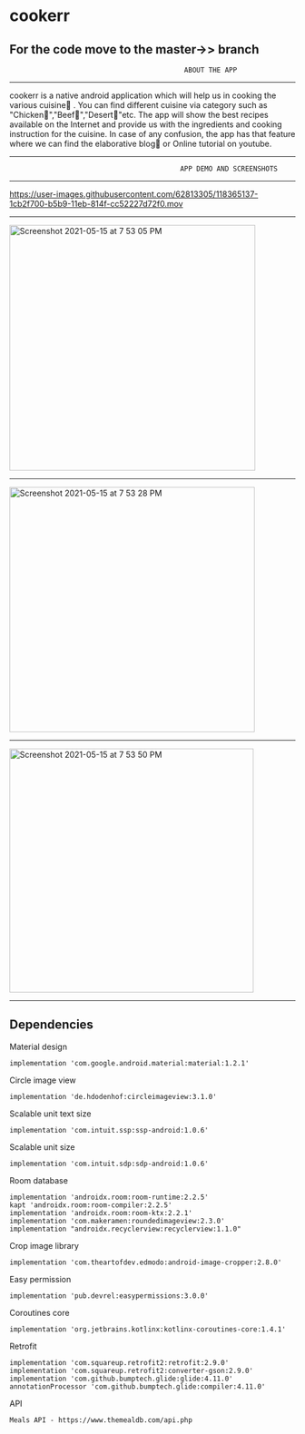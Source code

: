 # cookerr

For the code move to the master->> branch
---------------------------------------------------
                                               ABOUT THE APP
---------------------------------------------------             
             
cookerr is a native android application which will help us in cooking the various cuisine🍛 .
You can find different cuisine via category such as "Chicken🐓","Beef🥩","Desert🍨"etc. 
The app will show the best recipes available on the Internet and provide us with the ingredients 
and cooking instruction for the cuisine. In case of any confusion, the app has that feature where 
we can find the elaborative blog📖 or Online tutorial on youtube.


----------------------------------------------------
                                              APP DEMO AND SCREENSHOTS
----------------------------------------------------                   
  
 
https://user-images.githubusercontent.com/62813305/118365137-1cb2f700-b5b9-11eb-814f-cc52227d72f0.mov



---------------------------------------------------  

<img width="433" alt="Screenshot 2021-05-15 at 7 53 05 PM" src="https://user-images.githubusercontent.com/62813305/118365144-1e7cba80-b5b9-11eb-8963-e6ab0dcb4301.png">




---------------------------------------------------  
<img width="432" alt="Screenshot 2021-05-15 at 7 53 28 PM" src="https://user-images.githubusercontent.com/62813305/118365146-20467e00-b5b9-11eb-9625-382bf1e8f928.png">




---------------------------------------------------  
<img width="430" alt="Screenshot 2021-05-15 at 7 53 50 PM" src="https://user-images.githubusercontent.com/62813305/118365150-23416e80-b5b9-11eb-98be-6902083d779e.png">

---------------------------------------------------  
Dependencies
---------------------------------------------------  
Material design


    implementation 'com.google.android.material:material:1.2.1'

Circle image view


    implementation 'de.hdodenhof:circleimageview:3.1.0'

Scalable unit text size



    implementation 'com.intuit.ssp:ssp-android:1.0.6'

Scalable unit size



    implementation 'com.intuit.sdp:sdp-android:1.0.6'

Room database



    implementation 'androidx.room:room-runtime:2.2.5'
    kapt 'androidx.room:room-compiler:2.2.5'
    implementation 'androidx.room:room-ktx:2.2.1'
    implementation 'com.makeramen:roundedimageview:2.3.0'
    implementation "androidx.recyclerview:recyclerview:1.1.0"
 
 
Crop image library


    implementation 'com.theartofdev.edmodo:android-image-cropper:2.8.0'


Easy permission



    implementation 'pub.devrel:easypermissions:3.0.0'

Coroutines core



    implementation 'org.jetbrains.kotlinx:kotlinx-coroutines-core:1.4.1'


Retrofit



    implementation 'com.squareup.retrofit2:retrofit:2.9.0'
    implementation 'com.squareup.retrofit2:converter-gson:2.9.0'
    implementation 'com.github.bumptech.glide:glide:4.11.0'
    annotationProcessor 'com.github.bumptech.glide:compiler:4.11.0'
    
    
    
    
    
API


    Meals API - https://www.themealdb.com/api.php
